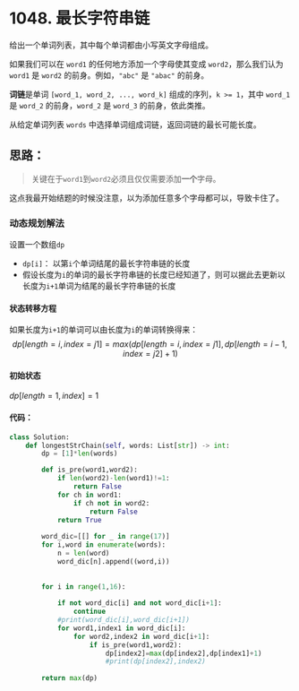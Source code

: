 # 1048. 最长字符串链

给出一个单词列表，其中每个单词都由小写英文字母组成。

如果我们可以在 `word1` 的任何地方添加一个字母使其变成 `word2`，那么我们认为 `word1` 是 `word2` 的前身。例如，`"abc"` 是 `"abac"` 的前身。

**词链**是单词 `[word_1, word_2, ..., word_k]` 组成的序列，`k >= 1`，其中 `word_1` 是 `word_2` 的前身，`word_2` 是 `word_3` 的前身，依此类推。

从给定单词列表 `words` 中选择单词组成词链，返回词链的最长可能长度。

## 思路：

> 关键在于`word1`到`word2`必须且仅仅需要添加<strong>一个</strong>字母。

这点我最开始结题的时候没注意，以为添加任意多个字母都可以，导致卡住了。

### 动态规划解法

设置一个数组`dp`

- `dp[i]`： 以第`i`个单词结尾的最长字符串链的长度
- 假设长度为`i`的单词的最长字符串链的长度已经知道了，则可以据此去更新以长度为`i+1`单词为结尾的最长字符串链的长度

#### 状态转移方程

如果长度为`i+1`的单词可以由长度为`i`的单词转换得来：
$$
dp[length=i,index=j1]=max(dp[length=i,index=j1],dp[length=i-1,index=j2]+1)
$$

#### 初始状态

$dp[length=1,index]=1$



#### 代码：

```python
class Solution:
    def longestStrChain(self, words: List[str]) -> int:
        dp = [1]*len(words)

        def is_pre(word1,word2):
            if len(word2)-len(word1)!=1:
                return False
            for ch in word1:
                if ch not in word2:
                    return False
            return True
        
        word_dic=[[] for _ in range(17)]
        for i,word in enumerate(words):
            n = len(word)
            word_dic[n].append((word,i))
        
        
        for i in range(1,16):
         
            if not word_dic[i] and not word_dic[i+1]:
                continue
            #print(word_dic[i],word_dic[i+1])
            for word1,index1 in word_dic[i]:
                for word2,index2 in word_dic[i+1]:
                    if is_pre(word1,word2):
                        dp[index2]=max(dp[index2],dp[index1]+1)
                        #print(dp[index2],index2)
        
        return max(dp)
            
```

